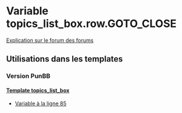 # Variable topics_list_box.row.GOTO_CLOSE
[Explication sur le forum des forums](http://forum.forumactif.com/t294113-listing-des-variables#topics_list_box.row.GOTO_CLOSE)

## Utilisations dans les templates

### Version PunBB

#### [Template topics_list_box](punbb/topics_list_box.md)
* [Variable à la ligne 85](../punbb/topics_list_box.tpl#L85)